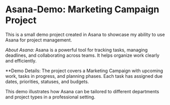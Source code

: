 # Asana-Demo: Marketing Campaign Project

This is a small demo project created in Asana to showcase my ability to use Asana for project management.

*About Asana:*
Asana is a powerful tool for tracking tasks, managing deadlines, and collaborating across teams. It helps organize work clearly and efficiently.

**Demo Details: 
The project covers a Marketing Campaign with upcoming work, tasks in progress, and planning phases. Each task has assigned due dates, priorities, statuses, and budgets.

This demo illustrates how Asana can be tailored to different departments and project types in a professional setting.
